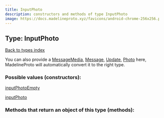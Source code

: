 ```yaml
---
title: InputPhoto
description: constructors and methods of type InputPhoto
image: https://docs.madelineproto.xyz/favicons/android-chrome-256x256.png
---
```

## Type: InputPhoto  
[Back to types index](index.md)



You can also provide a [MessageMedia](MessageMedia.md), [Message](Message.md), [Update](Update.md), [Photo](Photo.md) here, MadelineProto will automatically convert it to the right type.

### Possible values (constructors):

[inputPhotoEmpty](../constructors/inputPhotoEmpty.md)  

[inputPhoto](../constructors/inputPhoto.md)  



### Methods that return an object of this type (methods):




